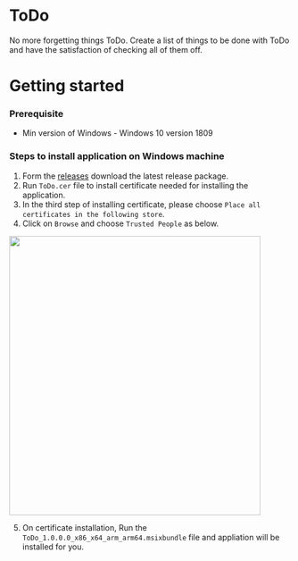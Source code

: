 # ToDo
No more forgetting things ToDo. Create a list of things to be done with ToDo and have the satisfaction of checking all of them off.

# Getting started
### Prerequisite
- Min version of Windows - Windows 10 version 1809

### Steps to install application on Windows machine
1. Form the [releases](https://github.com/Take-A-Byte/ToDoApp/releases) download the latest release package.
2. Run `ToDo.cer` file to install certificate needed for installing the application.
3. In the third step of installing certificate, please choose `Place all certificates in the following store`.
4. Click on `Browse` and choose `Trusted People` as below.
<img src="https://user-images.githubusercontent.com/29909785/179775718-fce10ce8-5a5b-4c1e-b466-dda7a4d96618.png" width="450" height="500">

5. On certificate installation, Run the `ToDo_1.0.0.0_x86_x64_arm_arm64.msixbundle` file and appliation will be installed for you.
